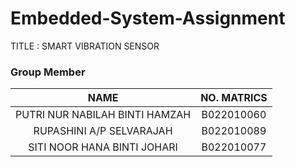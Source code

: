 # Embedded-System-Assignment
TITLE : SMART VIBRATION SENSOR

### Group Member
| NAME | NO. MATRICS |
|:---:|:---:|
|PUTRI NUR NABILAH BINTI HAMZAH|B022010060|
|RUPASHINI A/P SELVARAJAH|B022010089|
|SITI NOOR HANA BINTI JOHARI|B022010077|
